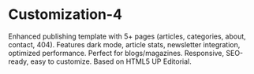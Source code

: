 # Customization-4
Enhanced publishing template with 5+ pages (articles, categories, about, contact, 404). Features dark mode, article stats, newsletter integration, optimized performance. Perfect for blogs/magazines. Responsive, SEO-ready, easy to customize. Based on HTML5 UP Editorial. 
